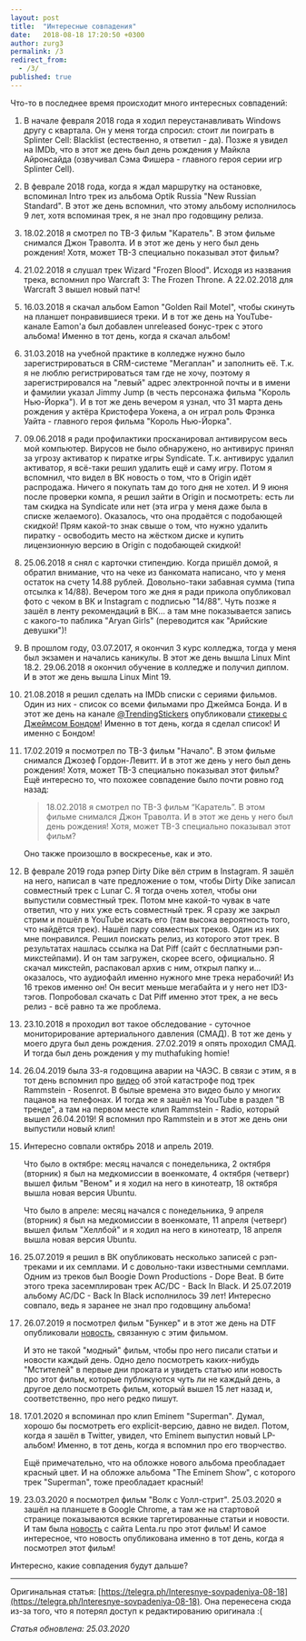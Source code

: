 ```yaml
---
layout: post
title:  "Интересные совпадения"
date:   2018-08-18 17:20:50 +0300
author: zurg3
permalink: /3
redirect_from:
  - /3/
published: true
---
```

Что-то в последнее время происходит много интересных совпадений:
1. В начале февраля 2018 года я ходил переустанавливать Windows другу с квартала. Он у меня тогда спросил: стоит ли поиграть в Splinter Cell: Blacklist (естественно, я ответил - да). Позже я увидел на IMDb, что в этот же день был день рождения у Майкла Айронсайда (озвучивал Сэма Фишера - главного героя серии игр Splinter Cell).

2. В феврале 2018 года, когда я ждал маршрутку на остановке, вспоминал Intro трек из альбома Optik Russia "New Russian Standard". В этот же день вспомнил, что этому альбому исполнилось 9 лет, хотя вспоминая трек, я не знал про годовщину релиза.

3. 18.02.2018 я смотрел по ТВ-3 фильм "Каратель". В этом фильме снимался Джон Траволта. И в этот же день у него был день рождения! Хотя, может ТВ-3 специально показывал этот фильм?

4. 21.02.2018 я слушал трек Wizard "Frozen Blood". Исходя из названия трека, вспомнил про Warcraft 3: The Frozen Throne. А 22.02.2018 для Warcraft 3 вышел новый патч!

5. 16.03.2018 я скачал альбом Eamon "Golden Rail Motel", чтобы скинуть на планшет понравившиеся треки. И в тот же день на YouTube-канале Eamon'а был добавлен unreleased бонус-трек с этого альбома! Именно в тот день, когда я скачал альбом!

6. 31.03.2018 на учебной практике в колледже нужно было зарегистрироваться в CRM-системе "Мегаплан" и заполнить её. Т.к. я не люблю регистрироваться там где не хочу, поэтому я зарегистрировался на "левый" адрес электронной почты и в имени и фамилии указал Jimmy Jump (в честь персонажа фильма "Король Нью-Йорка"). И в тот же день вечером я узнал, что 31 марта день рождения у актёра Кристофера Уокена, а он играл роль Фрэнка Уайта - главного героя фильма "Король Нью-Йорка".

7. 09.06.2018 я ради профилактики просканировал антивирусом весь мой компьютер. Вирусов не было обнаружено, но антивирус принял за угрозу активатор к пиратке игры Syndicate. Т.к. антивирус удалил активатор, я всё-таки решил удалить ещё и саму игру. Потом я вспомнил, что видел в ВК новость о том, что в Origin идёт распродажа. Ничего я покупать там до того дня не хотел. И 9 июня после проверки компа, я решил зайти в Origin и посмотреть: есть ли там скидка на Syndicate или нет (эта игра у меня даже была в списке желаемого). Оказалось, что она продаётся с подобающей скидкой! Прям какой-то знак свыше о том, что нужно удалить пиратку - освободить место на жёстком диске и купить лицензионную версию в Origin с подобающей скидкой!

8. 25.06.2018 я снял с карточки стипендию. Когда пришёл домой, я обратил внимание, что на чеке из банкомата написано, что у меня остаток на счету 14.88 рублей. Довольно-таки забавная сумма (типа отсылка к 14/88). Вечером того же дня я ради прикола опубликовал фото с чеком в ВК и Instagram с подписью "14/88". Чуть позже я зашёл в ленту рекомендаций в ВК... а там мне показывается запись с какого-то паблика "Aryan Girls" (переводится как "Арийские девушки")!

9. В прошлом году, 03.07.2017, я окончил 3 курс колледжа, тогда у меня был экзамен и начались каникулы. В этот же день вышла Linux Mint 18.2.
29.06.2018 я окончил обучение в колледже и получил диплом. И в этот же день вышла Linux Mint 19.

10. 21.08.2018 я решил сделать на IMDb списки с сериями фильмов. Один из них - список со всеми фильмами про Джеймса Бонда. И в этот же день на канале [@TrendingStickers](https://t.me/TrendingStickers) опубликовали [стикеры с Джеймсом Бондом](https://t.me/TrendingStickers/656)! Именно в тот день, когда я сделал список! И именно с Бондом!

11. 17.02.2019 я посмотрел по ТВ-3 фильм "Начало". В этом фильме снимался Джозеф Гордон-Левитт. И в этот же день у него был день рождения! Хотя, может ТВ-3 специально показывал этот фильм?
Ещё интересно то, что похожее совпадение было почти ровно год назад:

    > 18.02.2018 я смотрел по ТВ-3 фильм “Каратель”. В этом фильме снимался Джон Траволта. И в этот же день у него был день рождения! Хотя, может ТВ-3 специально показывал этот фильм?

    Оно также произошло в воскресенье, как и это.

12. В феврале 2019 года рэпер Dirty Dike вёл стрим в Instagram. Я зашёл на него, написал в чате предложение о том, чтобы Dirty Dike записал совместный трек с Lunar C. Я тогда очень хотел, чтобы они выпустили совместный трек. Потом мне какой-то чувак в чате ответил, что у них уже есть совместный трек. Я сразу же закрыл стрим и пошёл в YouTube искать его (там высока вероятность того, что найдётся трек). Нашёл пару совместных треков. Один из них мне понравился. Решил поискать релиз, из которого этот трек. В результатах нашлась ссылка на Dat Piff (сайт с бесплатными рэп-микстейпами). И он там загружен, скорее всего, официально. Я скачал микстейп, распаковал архив с ним, открыл папку и... оказалось, что аудиофайл именно нужного мне трека нерабочий! Из 16 треков именно он! Он весит меньше мегабайта и у него нет ID3-тэгов. Попробовал скачать с Dat Piff именно этот трек, а не весь релиз - всё равно та же проблема.

13. 23.10.2018 я проходил вот такое обследование - суточное мониторирование артериального давления (СМАД). В тот же день у моего друга был день рождения. 27.02.2019 я опять проходил СМАД. И тогда был день рождения у my muthafuking homie!

14. 26.04.2019 была 33-я годовщина аварии на ЧАЭС. В связи с этим, я в тот день вспомнил про [видео](https://youtu.be/ja5k5eoUQD8) об этой катастрофе под трек Rammstein - Rosenrot. В былые времена это видео было у многих пацанов на телефонах. И тогда же я зашёл на YouTube в раздел "В тренде", а там на первом месте клип Rammstein - Radio, который вышел 26.04.2019! Я вспомнил про Rammstein и в этот же день они выпустили новый клип!

15. Интересно совпали октябрь 2018 и апрель 2019.

    Что было в октябре: месяц начался с понедельника, 2 октября (вторник) я был на медкомиссии в военкомате, 4 октября (четверг) вышел фильм "Веном" и я ходил на него в кинотеатр, 18 октября вышла новая версия Ubuntu.

    Что было в апреле: месяц начался с понедельника, 9 апреля (вторник) я был на медкомиссии в военкомате, 11 апреля (четверг) вышел фильм "Хеллбой" и я ходил на него в кинотеатр, 18 апреля вышла новая версия Ubuntu.

16. 25.07.2019 я решил в ВК опубликовать несколько записей с рэп-треками и их семплами. И с довольно-таки известными семплами. Одним из треков был Boogie Down Productions - Dope Beat. В бите этого трека засемплирован трек AC/DC - Back In Black. И 25.07.2019 альбому AC/DC - Back In Black исполнилось 39 лет! Интересно совпало, ведь я заранее не знал про годовщину альбома!

17. 26.07.2019 я посмотрел фильм "Бункер" и в этот же день на DTF опубликовали [новость](https://dtf.ru/avi/61131), связанную с этим фильмом.

    И это не такой "модный" фильм, чтобы про него писали статьи и новости каждый день. Одно дело посмотреть каких-нибудь "Мстителей" в первые дни проката и увидеть статью или новость про этот фильм, которые публикуются чуть ли не каждый день, а другое дело посмотреть фильм, который вышел 15 лет назад и, соответственно, про него редко пишут.

18. 17.01.2020 я вспоминал про клип Eminem "Superman". Думал, хорошо бы посмотреть его explicit-версию, давно не видел. Потом, когда я зашёл в Twitter, увидел, что Eminem выпустил новый LP-альбом! Именно, в тот день, когда я вспомнил про его творчество.

    Ещё примечательно, что на обложке нового альбома преобладает красный цвет. И на обложке альбома "The Eminem Show", с которого трек "Superman", тоже преобладает красный!

19. 23.03.2020 я посмотрел фильм "Волк с Уолл-стрит". 25.03.2020 я зашёл на планшете в Google Chrome, а там же на стартовой странице показываются всякие таргетированные статьи и новости. И там была [новость](https://lenta.ru/news/2020/03/23/matperemat/) с сайта Lenta.ru про этот фильм! И самое интересное, что новость опубликована именно в тот день, когда я посмотрел этот фильм!

Интересно, какие совпадения будут дальше?

-----

Оригинальная статья: [https://telegra.ph/Interesnye-sovpadeniya-08-18](https://telegra.ph/Interesnye-sovpadeniya-08-18).
Она перенесена сюда из-за того, что я потерял доступ к редактированию оригинала :(

*Статья обновлена: 25.03.2020*
